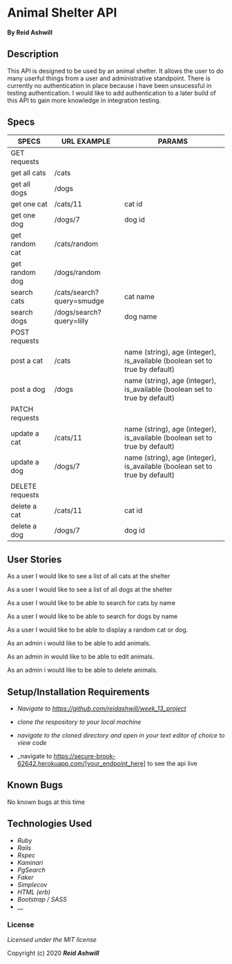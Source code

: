 # Animal Shelter API


#### By Reid Ashwill 

## Description
This API is designed to be used by an animal shelter.  It allows the user to do many userful things from a user and administrative standpoint.  There is currently no authentication in place because i have been unsucessful in testing authentication.  I would like to add authentication to a later build of this API to gain more knowledge in integration testing.

## Specs

| SPECS           | URL EXAMPLE               | PARAMS                                                                      |
|-----------------|---------------------------|-----------------------------------------------------------------------------|
| GET requests    |                           |                                                                             |
| get all cats    | /cats                     |                                                                             |
| get all dogs    | /dogs                     |                                                                             |
| get one cat     | /cats/11                  | cat id                                                                      |
| get one dog     | /dogs/7                   | dog id                                                                      |
| get random cat  | /cats/random              |                                                                             |
| get random dog  | /dogs/random              |                                                                             |
| search cats     | /cats/search?query=smudge | cat name                                                                    |
| search dogs     | /dogs/search?query=lilly  | dog name                                                                    |
| POST requests   |                           |                                                                             |
| post a cat      | /cats                     | name (string), age (integer), is_available (boolean set to true by default) |
| post a dog      | /dogs                     | name (string), age (integer), is_available (boolean set to true by default) |
| PATCH requests  |                           |                                                                             |
| update a cat    | /cats/11                  | name (string), age (integer), is_available (boolean set to true by default) |
| update a dog    | /dogs/7                   | name (string), age (integer), is_available (boolean set to true by default) |
| DELETE requests |                           |                                                                             |
| delete a cat    | /cats/11                  | cat id                                                                      |
| delete a dog    | /dogs/7                   | dog id                                                                      |


## User Stories

As a user I would like to see a list of all cats at the shelter

As a user I would like to see a list of all dogs at the shelter

As a user I would like to be able to search for cats by name

As a user I would like to be able to search for dogs by name

As a user I would like to be able to display a random cat or dog.

As an admin i would like to be able to add animals.

As an admin in would like to be able to edit animals.

As an admin i would like to be able to delete animals.


## Setup/Installation Requirements

* _Navigate to https://github.com/reidashwill/week_13_project_
* _clone the respository to your local machine_
* _navigate to the cloned directory and open in your text editor of choice to view code_

* _navigate to https://secure-brook-62642.herokuapp.com/[your_endpoint_here] to see the api live

## Known Bugs
No known bugs at this time


## Technologies Used

* _Ruby_
* _Rails_
* _Rspec_
* _Kaminari_
* _PgSearch_
* _Faker_
* _Simplecov_
* _HTML (erb)_
* _Bootstrap / SASS_
* __

### License

*Licensed under the MIT license*

Copyright (c) 2020 **_Reid Ashwill_**